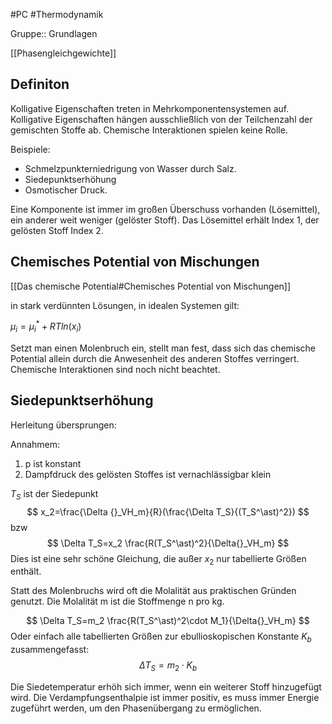 #PC #Thermodynamik 

Gruppe:: Grundlagen

[[Phasengleichgewichte]]

## Definiton

Kolligative Eigenschaften treten in Mehrkomponentensystemen auf.
Kolligative Eigenschaften hängen ausschließlich von der Teilchenzahl der gemischten Stoffe ab. Chemische Interaktionen spielen keine Rolle.

Beispiele:
- Schmelzpunkterniedrigung von Wasser durch Salz.
- Siedepunktserhöhung
- Osmotischer Druck.

Eine Komponente ist immer im großen Überschuss vorhanden (Lösemittel), ein anderer weit weniger (gelöster Stoff). Das Lösemittel erhält Index 1, der gelösten Stoff Index 2.

## Chemisches Potential von Mischungen

[[Das chemische Potential#Chemisches Potential von Mischungen]]

in stark verdünnten Lösungen, in idealen Systemen gilt:

$\mu_i=\mu_i^\ast+RTln(x_i)$

Setzt man einen Molenbruch ein, stellt man fest, dass sich das chemische Potential allein durch die Anwesenheit des anderen Stoffes verringert. Chemische Interaktionen sind noch nicht beachtet.

## Siedepunktserhöhung

Herleitung übersprungen:

Annahmem:
1. p ist konstant
2. Dampfdruck des gelösten Stoffes ist vernachlässigbar klein

$T_S$ ist der Siedepunkt
$$
x_2=\frac{\Delta {}_VH_m}{R}(\frac{\Delta T_S}{(T_S^\ast)^2})
$$
bzw
$$
\Delta T_S=x_2 \frac{R(T_S^\ast)^2}{\Delta{}_VH_m}
$$
Dies ist eine sehr schöne Gleichung, die außer $x_2$ nur tabellierte Größen enthält.

Statt des Molenbruchs wird oft die Molalität aus praktischen Gründen genutzt. Die Molalität m ist die Stoffmenge n pro kg.

$$
\Delta T_S=m_2 \frac{R(T_S^\ast)^2\cdot M_1}{\Delta{}_VH_m}
$$
Oder einfach alle tabellierten Größen zur ebullioskopischen Konstante $K_b$ zusammengefasst:
$$
\Delta T_S=m_2\cdot K_b
$$

Die Siedetemperatur erhöh sich immer, wenn ein weiterer Stoff hinzugefügt wird. Die Verdampfungsenthalpie ist immer positiv, es muss immer Energie zugeführt werden, um den Phasenübergang zu ermöglichen.